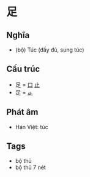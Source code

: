 # 足

## Nghĩa

* (bộ) Túc (đầy đủ, sung túc)

## Cấu trúc
* 足 = [口](口.md) [止](止.md)
* 足 = [龰](龰.md)

## Phát âm

* Hán Việt: túc

## Tags
* bộ thủ
* bộ thủ 7 nét

<script>window.HANZI_FIELD='足';</script>
